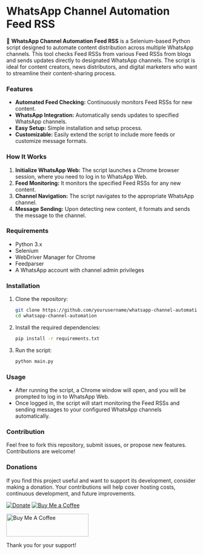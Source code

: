# WhatsApp Channel Automation Feed RSS

🚀 **WhatsApp Channel Automation Feed RSS** is a Selenium-based Python script designed to automate content distribution across multiple WhatsApp channels. This tool checks Feed RSSs from various Feed RSSs from blogs and sends updates directly to designated WhatsApp channels. The script is ideal for content creators, news distributors, and digital marketers who want to streamline their content-sharing process.

### Features

- **Automated Feed Checking:** Continuously monitors Feed RSSs for new content.
- **WhatsApp Integration:** Automatically sends updates to specified WhatsApp channels.
- **Easy Setup:** Simple installation and setup process.
- **Customizable:** Easily extend the script to include more feeds or customize message formats.

### How It Works

1. **Initialize WhatsApp Web:** The script launches a Chrome browser session, where you need to log in to WhatsApp Web.
2. **Feed Monitoring:** It monitors the specified Feed RSSs for any new content.
3. **Channel Navigation:** The script navigates to the appropriate WhatsApp channel.
4. **Message Sending:** Upon detecting new content, it formats and sends the message to the channel.

### Requirements

- Python 3.x
- Selenium
- WebDriver Manager for Chrome
- Feedparser
- A WhatsApp account with channel admin privileges

### Installation

1. Clone the repository:
   ```bash
   git clone https://github.com/yourusername/whatsapp-channel-automation.git
   cd whatsapp-channel-automation
   ```

2. Install the required dependencies:
   ```bash
   pip install -r requirements.txt
   ```

3. Run the script:
   ```bash
   python main.py
   ```

### Usage

- After running the script, a Chrome window will open, and you will be prompted to log in to WhatsApp Web.
- Once logged in, the script will start monitoring the Feed RSSs and sending messages to your configured WhatsApp channels automatically.

### Contribution

Feel free to fork this repository, submit issues, or propose new features. Contributions are welcome!

### Donations

If you find this project useful and want to support its development, consider making a donation. Your contributions will help cover hosting costs, continuous development, and future improvements.

[![Donate](https://img.shields.io/badge/Donate-PayPal-blue.svg)](https://www.paypal.com/donate/?hosted_button_id=BX8W8QZ4TECTS)
[![Buy Me a Coffee](https://img.shields.io/badge/Buy_Me_a_Coffee-orange.svg)](https://www.buymeacoffee.com/carlosgha)

<a href="https://www.buymeacoffee.com/carlosgha" target="_blank"><img src="https://cdn.buymeacoffee.com/buttons/v2/default-yellow.png" alt="Buy Me A Coffee" style="height: 60px !important;width: 217px !important;" ></a>

Thank you for your support!
